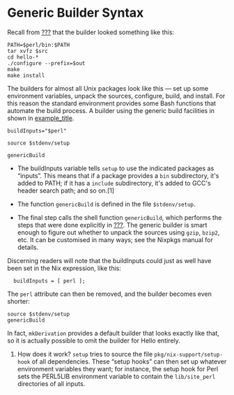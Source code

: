 # Generic Builder Syntax

Recall from [???](#ex-hello-builder) that the builder looked something
like this:

    PATH=$perl/bin:$PATH
    tar xvfz $src
    cd hello-*
    ./configure --prefix=$out
    make
    make install

The builders for almost all Unix packages look like this — set up some
environment variables, unpack the sources, configure, build, and
install. For this reason the standard environment provides some Bash
functions that automate the build process. A builder using the generic
build facilities in shown in [example\_title](#ex-hello-builder2).

    buildInputs="$perl" 
    
    source $stdenv/setup 
    
    genericBuild 

  - The buildInputs variable tells `setup` to use the indicated packages
    as “inputs”. This means that if a package provides a `bin`
    subdirectory, it's added to PATH; if it has a `include`
    subdirectory, it's added to GCC's header search path; and so
    on.\[1\]

  - The function `genericBuild` is defined in the file `$stdenv/setup`.

  - The final step calls the shell function `genericBuild`, which
    performs the steps that were done explicitly in
    [???](#ex-hello-builder). The generic builder is smart enough to
    figure out whether to unpack the sources using `gzip`, `bzip2`, etc.
    It can be customised in many ways; see the Nixpkgs manual for
    details.

Discerning readers will note that the buildInputs could just as well
have been set in the Nix expression, like this:

``` 
  buildInputs = [ perl ];
```

The `perl` attribute can then be removed, and the builder becomes even
shorter:

    source $stdenv/setup
    genericBuild

In fact, `mkDerivation` provides a default builder that looks exactly
like that, so it is actually possible to omit the builder for Hello
entirely.

1.  How does it work? `setup` tries to source the file
    `pkg/nix-support/setup-hook` of all dependencies. These “setup
    hooks” can then set up whatever environment variables they want;
    for instance, the setup hook for Perl sets the PERL5LIB environment
    variable to contain the `lib/site_perl` directories of all inputs.
